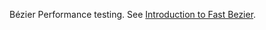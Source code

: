 Bézier Performance testing. See [Introduction to Fast Bezier](http://robnapier.net/blog/fast-bezier-intro-701).